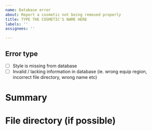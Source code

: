```yaml
---
name: Database error
about: Report a cosmetic not being removed properly
title: TYPE THE COSMETIC'S NAME HERE
labels: ''
assignees: ''

---
```


## Error type
- [ ] Style is missing from database
- [ ] Invalid / lacking information in database (ie. wrong equip region, incorrect file directory, wrong name etc)

# Summary

# File directory (if possible)
